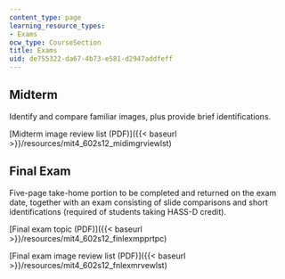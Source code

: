 ```yaml
---
content_type: page
learning_resource_types:
- Exams
ocw_type: CourseSection
title: Exams
uid: de755322-da67-4b73-e581-d2947addfeff
---
```


Midterm
-------

Identify and compare familiar images, plus provide brief identifications.

[Midterm image review list (PDF)]({{< baseurl >}}/resources/mit4_602s12_midimgrviewlst)

Final Exam
----------

Five-page take-home portion to be completed and returned on the exam date, together with an exam consisting of slide comparisons and short identifications (required of students taking HASS-D credit).

[Final exam topic (PDF)]({{< baseurl >}}/resources/mit4_602s12_finlexmpprtpc)

[Final exam image review list (PDF)]({{< baseurl >}}/resources/mit4_602s12_fnlexmrvewlst)
